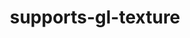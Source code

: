 ---
layout: default
title: supports-gl-texture
parent: App manifest file
grand_parent: App basics
nav_order: 25
---